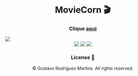 <h1 align="center">MovieCorn 🎬</h1>
   
<h3 align="center">Clique <a href="https://moviecorn.vercel.app/">aqui</a></h3>   
<img src="https://cdn.discordapp.com/attachments/876799799255531523/1082076556509319218/MovieCorn.jpg">
<div align="center">
    <img src="https://img.shields.io/badge/React-20232A?style=for-the-badge&logo=react&logoColor=61DAFB" />
    <img src="https://img.shields.io/badge/styled--components-DB7093?style=for-the-badge&logo=styled-components&logoColor=white" />
    <img src="https://img.shields.io/badge/React_Router-CA4245?style=for-the-badge&logo=react-router&logoColor=white" />
</div>

<h3 align="center">License 🚫</h3>
<p align="center">© Gustavo Rodrigues Martins. All rights reserved.</p>
